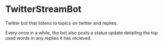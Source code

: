TwitterStreamBot
================

Twitter bot that listens to topics on twitter and replies.

Every once in a while, the bot also posts a status update detailing the top used words in any replies it has recieved.